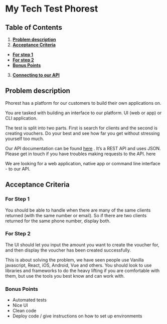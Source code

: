 # My Tech Test Phorest

## Table of Contents
1. [**Problem description**](#problem-description)
2. [**Acceptance Criteria**](#acceptance-criteria)
  - [**For step 1**](#for-step-1)
  - [**For step 2**](#for-step-2)
  - [**Bonus Points**](#bonus-points)
3. [**Connecting to our API**](#connecting-to-our-api)

## Problem description
Phorest has a platform for our customers to build their own applications on.

You are tasked with building an interface to our platform. UI (web or app) or CLI application.

The test is split into two parts. First is search for clients and the second is creating vouchers. Do
your best and see how far you get without stressing yourself too much.

Our API documentation can be found [here](https://api-gateway-dev.phorest.com/third-party-api-server/swagger-ui.html) . It’s a REST API and uses JSON. Please get in touch if
you have troubles making requests to the API.
here

We are looking for a web application, native app or command line interface - to our API.


## Acceptance Criteria

### For Step 1
You should be able to handle when there are many of the same clients returned (with the same
number or email). So if there are two clients returned for the same phone number, display both.

### For Step 2
The UI should let you input the amount you want to create the voucher for, and then display the
voucher has been created successfully.

This is about solving the problem, we have seen people use Vanilla javascript, React, iOS, Android,
Vue and others. You should look to use libraries and frameworks to do the heavy lifting if you are
comfortable with them, but use the tools you best know and can work with.

### Bonus Points
- Automated tests
- Nice UI
- Clean code
- Deploy code / give instructions on how to set up environments
